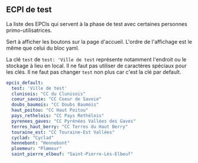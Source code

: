 ## ECPI de test

La liste des EPCIs qui servent à la phase de test avec certaines personnes primo-utilisatrices.

Sert à afficher les boutons sur la page d'accueil. L'ordre de l'affichage est le même que celui du bloc yaml.

La clé `test` de `test: 'Ville de test` représente notamment l'endroit ou le stockage à lieu en local. Il ne faut pas utiliser de caractères spéciaux pour les clés.
Il ne faut pas changer `test` non plus car c'est la clé par default.

```yaml
epcis_default:
  test: 'Ville de test'
  clunisois: "CC du Clunisois"
  coeur_savoie: "CC Coeur de Savoie"
  doubs_baumois: "CC Doubs Baumois"
  haut_poitou: "CC Haut Poitou"
  pays_rethelois: "CC Pays Rethélois"
  pyrenees_gaves: "CC Pyrénées Vallées des Gaves"
  terres_haut_berry: "CC Terres du Haut Berry"
  touraine_est: "CC Touraine-Est Vallées"
  cyclad: "Cyclad"
  hennebont: "Hennebont"
  ploemeur: "Plœmeur"
  saint_pierre_elbeuf: "Saint-Pierre-Lès-Elbeuf"

```
